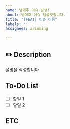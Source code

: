 ```yaml
---
name: 냉메추 이슈 발생!
about: 냉메추 이슈 템플릿입니다.
title: "[FEAT] 이슈 이름"
labels: ''
assignees: arinming

---
```


## ✏️ Description
설명을 작성합니다

## To-Do List
- [ ] 할일 1
- [ ] 할일 2

## ETC
